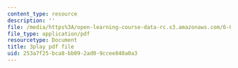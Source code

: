 ```yaml
---
content_type: resource
description: ''
file: /media/https%3A/open-learning-course-data-rc.s3.amazonaws.com/6-034-artificial-intelligence-fall-2010/253a7f25bca8bb092ad09ccee848a0a3_UHBmv7qCey4.pdf
file_type: application/pdf
resourcetype: Document
title: 3play pdf file
uid: 253a7f25-bca8-bb09-2ad0-9ccee848a0a3
---
```

